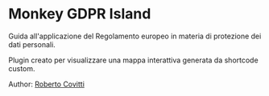 # Monkey GDPR Island
Guida all'applicazione del Regolamento europeo in materia di protezione dei dati personali.

Plugin creato per visualizzare una mappa interattiva generata da shortcode custom.

Author: <a href="https://www.robertocovitti.com" target="_blank">Roberto Covitti</a>
